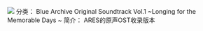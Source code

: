 ![](//static.kivo.wiki/images/music/cover/oDJBCiWrbxRFr91xwGrHU7GCSh5B8chu.png)
分类： Blue Archive Original Soundtrack Vol.1 ~Longing for the Memorable Days ~
简介：
ARES的原声OST收录版本
